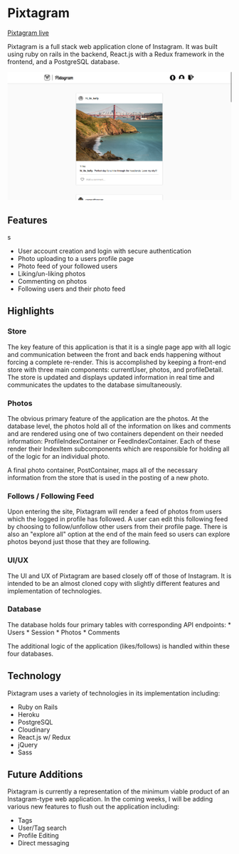 # Pixtagram

[Pixtagram live](kevinmoore.herokuapp.com)

Pixtagram is a full stack web application clone of Instagram. It was built
using ruby on rails in the backend, React.js with a Redux framework in the frontend,
and a PostgreSQL database.

![alttag](./docs/photo_feed.png)
## Features
s
* User account creation and login with secure authentication
* Photo uploading to a users profile page
* Photo feed of your followed users
* Liking/un-liking photos
* Commenting on photos
* Following users and their photo feed

## Highlights

### Store
  The key feature of this application is that it is a single page app
  with all logic and communication between the front and back ends
  happening without forcing a complete re-render. This is accomplished
  by keeping a front-end store with three main components: currentUser,
  photos, and profileDetail. The store is updated and displays updated
  information in real time and communicates the updates to the database
  simultaneously.

### Photos
  The obvious primary feature of the application are the photos. At the database level, the photos hold all of the information on likes and comments and are rendered using one of two containers dependent on their needed information: ProfileIndexContainer or FeedIndexContainer. Each of these render their IndexItem subcomponents which are responsible for holding all of the logic for an individual photo.

  A final photo container, PostContainer, maps all of the necessary information from the store that is used in the posting of a new photo.

### Follows / Following Feed
  Upon entering the site, Pixtagram will render a feed of photos from
  users which the logged in profile has followed. A user can edit this
  following feed by choosing to follow/unfollow other users from their
  profile page. There is also an "explore all" option at the end of the
  main feed so users can explore photos beyond just those that they are
  following.

### UI/UX
  The UI and UX of Pixtagram are based closely off of those of Instagram.
  It is intended to be an almost cloned copy with slightly different features
  and implementation of technologies.

### Database
  The database holds four primary tables with corresponding API endpoints:
    * Users
    * Session
    * Photos
    * Comments

  The additional logic of the application (likes/follows) is handled within these four databases.


## Technology

Pixtagram uses a variety of technologies in its implementation including:
  * Ruby on Rails
  * Heroku
  * PostgreSQL
  * Cloudinary
  * React.js w/ Redux
  * jQuery
  * Sass

## Future Additions

Pixtagram is currently a representation of the minimum viable product of
an Instagram-type web application. In the coming weeks, I will be adding
various new features to flush out the application including:

* Tags
* User/Tag search
* Profile Editing
* Direct messaging

